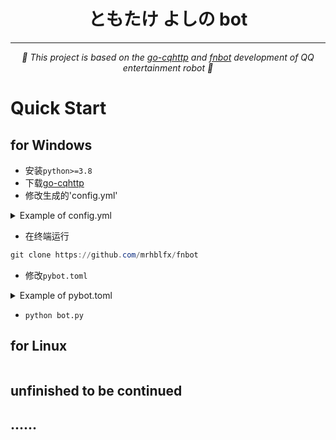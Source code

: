 <div align="center">

# ともたけ よしの bot
*******************
_🌱 This project is based on the [go-cqhttp](https://github.com/Mrs4s/go-cqhttp) and [fnbot](https://github.com/mrhblfx/fnbot) development of QQ entertainment robot 🌱_

</div>

# Quick Start

## for Windows
- 安装`python>=3.8`
- 下载[go-cqhttp](https://github.com/Mrs4s/go-cqhttp)
- 修改生成的'config.yml'
<details>
<summary>Example of config.yml</summary>

```yml
account: # 账号相关
  uin: 123456789 # QQ账号
  password: '' # 密码为空时使用扫码登录
```
and
```yml
# 连接服务列表
servers:
  # 添加方式，同一连接方式可添加多个，具体配置说明请查看文档
  #- http: # http 通信
  #- ws:   # 正向 Websocket
  #- ws-reverse: # 反向 Websocket
  #- pprof: #性能分析服务器

  - http: # HTTP 通信设置
      address: 127.0.0.1:9900 # HTTP监听地址
      timeout: 5      # 反向 HTTP 超时时间, 单位秒，<5 时将被忽略
      long-polling:   # 长轮询拓展
        enabled: false       # 是否开启
        max-queue-size: 2000 # 消息队列大小，0 表示不限制队列大小，谨慎使用
      middlewares:
        <<: *default # 引用默认中间件
      post:           # 反向HTTP POST地址列表
      #- url: ''                # 地址
      #  secret: ''             # 密钥
      #  max-retries: 3         # 最大重试，0 时禁用
      #  retries-interval: 1500 # 重试时间，单位毫秒，0 时立即
        - url: http://127.0.0.1:9901/ # 地址
          secret: ''                  # 密钥
          max-retries: 10             # 最大重试，0 时禁用
          retries-interval: 1000      # 重试时间，单位毫秒，0 时立即
```

</details>

+ 在终端运行
```powershell
git clone https://github.com/mrhblfx/fnbot
```

+ 修改`pybot.toml`
<details>
<summary>Example of pybot.toml</summary>

```toml
host = "127.0.0.1"
port = 9900
post = 9901
bot_qq = 123456789 # QQ account
group_list = [123456,1234567] # The group chat where QQbot is located
```

</details>

+ `python bot.py`

## for Linux
```bash
```

## unfinished to be continued

## ......
